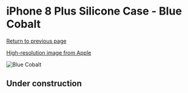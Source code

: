 # iPhone 8 Plus Silicone Case - Blue Cobalt

[Return to previous page](/iphone_7)

[High-resolution image from Apple](https://store.storeimages.cdn-apple.com/8756/as-images.apple.com/is/MQH02?wid=4500&hei=4500&fmt=png)

<div style="width: 512px"><img src="/almost_uncompressed/MQH02.webp" alt="Blue Cobalt"></div>

## Under construction
